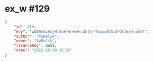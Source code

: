 
# ex_w #129
                
```JSON
{
    "id": 129,
    "key": "wO@0hSzHdjHfGoK~5eKvCdaOrDj*7wqowOlUoI~3dOreSsmkO!",
    "author": "fwRelik",
    "owner": "fwRelik",
    "lisanceKey": null,
    "date": "2022-10-30 15:33"
}
```
